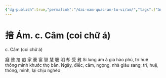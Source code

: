 ```yaml
---
{"dg-publish":true,"permalink":"/dai-nam-quac-am-tu-vi/am/","tags":["âm-tự-vị"],"created":"2025-08-16T13:46:48.209+07:00"}
---
```


# 揞 Ám. c. Câm (coi chữ á)

c. Câm (coi chữ á)


癡 聾 揞 瘂 家 豪 富 智 慧 聰 明 却 受 貧 Si lung ám á gia hào phú, trí huệ thông minh khước thọ bần. Ngây, điếc, câm, ngọng, nhà giàu sang; trí, huệ, thông, minh, lại chịu nghèo